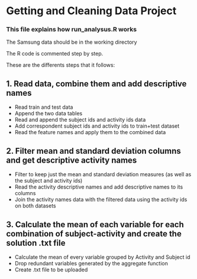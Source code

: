 # Getting and Cleaning Data Project 

### This file explains how run_analysus.R works

The Samsung data should be in the working directory

The R code is commented step by step. 

These are the differents steps that it follows:

## 1. Read data, combine them and add descriptive names

- Read train and test data 
- Append the two data tables
- Read and append the subject ids and activity ids data
- Add correspondent subject ids and activity ids to train+test dataset
- Read the feature names and apply them to the combined data

## 2. Filter mean and standard deviation columns and get descriptive activity names

- Filter to keep just the mean and standard deviation measures (as well as the subject and activity ids)
- Read the activity descriptive names and add descriptive names to its columns
- Join the activity names data with the filtered data using the activity ids on both datasets


## 3. Calculate the mean of each variable for each combination of subject-activity and create the solution .txt file

- Calculate the mean of every variable grouped by Activity and Subject id
- Drop redundant variables generated by the aggregate function
- Create .txt file to be uploaded